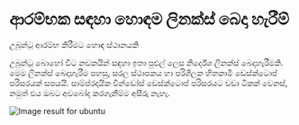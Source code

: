 # ආරම්භක සඳහා හොඳම ලිනක්ස් බෙදා හැරීම්

උබුන්ටු ආරම්භ කිරීමට හොඳ ස්ථානයකි

උබුන්ටු බොහෝ විට නවකයින් සඳහා ඉතා පුළුල් ලෙස නිර්දේශ ලිනක්ස් බෙදාහැරීමකි. මෙම ලිනක්ස් බෙදාහැරීම පහසු, සරල ස්ථාපකය හා පරිශීලක හිතකාමී ඩෙස්ක්ටොප් පරිසරයක් සපයයි. සාම්ප්රදායික වින්ඩෝස් ඩෙස්ක්ටොප්  පරිසරයට වඩා ටිකක් වෙනස්, නමුත් එය ඔබට අවබෝද කරගැනීම්ම අසීරු නැහැ.



![Image result for ubuntu](https://assets.ubuntu.com/v1/8dd99b80-ubuntu-logo14.png)



